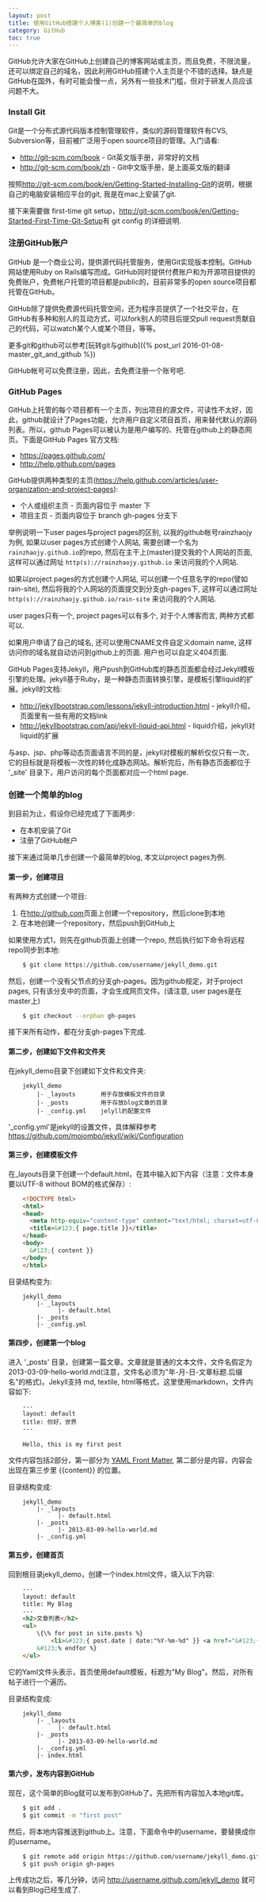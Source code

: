 ```yaml
---
layout: post
title: 使用GitHub搭建个人博客(1)创建一个最简单的blog
category: GitHub
toc: true
---
```


GitHub允许大家在GitHub上创建自己的博客网站或主页，而且免费，不限流量，还可以绑定自己的域名，因此利用GitHub搭建个人主页是个不错的选择。缺点是GitHub在国外，有时可能会慢一点，另外有一些技术门槛，但对于研发人员应该问题不大。

### Install Git

Git是一个分布式源代码版本控制管理软件，类似的源码管理软件有CVS, Subversion等，目前被广泛用于open source项目的管理。入门请看:

* <http://git-scm.com/book> - Git英文版手册，非常好的文档
* <http://git-scm.com/book/zh> - Git中文版手册，是上面英文版的翻译

按照<http://git-scm.com/book/en/Getting-Started-Installing-Git>的说明，根据自己的电脑安装相应平台的git, 我是在mac上安装了git.

接下来需要做 first-time git setup，<http://git-scm.com/book/en/Getting-Started-First-Time-Git-Setup>有 git config 的详细说明.

### 注册GitHub账户

GitHub 是一个商业公司，提供源代码托管服务，使用Git实现版本控制。GitHub网站使用Ruby on Rails编写而成。GitHub同时提供付费账户和为开源项目提供的免费账户，免费帐户托管的项目都是public的，目前非常多的open source项目都托管在GitHub。

GitHub除了提供免费源代码托管空间，还为程序员提供了一个社交平台，在GitHub有多种和别人的互动方式，可以fork别人的项目后提交pull request贡献自己的代码，可以watch某个人或某个项目，等等。

更多git和github可以参考[玩转git与github]({% post_url 2016-01-08-master_git_and_github %})

GitHub帐号可以免费注册，因此，去免费注册一个账号吧.

### GitHub Pages

GitHub上托管的每个项目都有一个主页，列出项目的源文件，可读性不太好，因此，github就设计了Pages功能，允许用户自定义项目首页，用来替代默认的源码列表。所以，github Pages可以被认为是用户编写的、托管在github上的静态网页。下面是GitHub Pages 官方文档:

* <https://pages.github.com/>
* <http://help.github.com/pages>

GitHub提供两种类型的主页(<https://help.github.com/articles/user-organization-and-project-pages>):

* 个人或组织主页 - 页面内容位于 master 下
* 项目主页 - 页面内容位于 branch gh-pages 分支下

举例说明一下user pages与project pages的区别, 以我的github帐号rainzhaojy为例, 如果以user pages方式创建个人网站, 需要创建一个名为`rainzhaojy.github.io`的repo, 然后在主干上(master)提交我的个人网站的页面, 这样可以通过网址 `http(s)://rainzhaojy.github.io` 来访问我的个人网站.

如果以project pages的方式创建个人网站, 可以创建一个任意名字的repo(譬如rain-site), 然后将我的个人网站的页面提交到分支gh-pages下, 这样可以通过网址 `http(s)://rainzhaojy.github.io/rain-site` 来访问我的个人网站.

user pages只有一个, project pages可以有多个, 对于个人博客而言, 两种方式都可以.

如果用户申请了自己的域名, 还可以使用CNAME文件自定义domain name, 这样访问你的域名就自动访问到github上的页面. 用户也可以自定义404页面.

GitHub Pages支持Jekyll，用户push到GitHub库的静态页面都会经过Jekyll模板引擎的处理。jekyll基于Ruby，是一种静态页面转换引擎，是模板引擎liquid的扩展。jekyll的文档: 

* <http://jekyllbootstrap.com/lessons/jekyll-introduction.html> - jekyll介绍，页面里有一些有用的文档link
* <http://jekyllbootstrap.com/api/jekyll-liquid-api.html> - liquid介绍，jekyll对liquid的扩展

与asp、jsp、php等动态页面语言不同的是，jekyll对模板的解析仅仅只有一次，它的目标就是将模板一次性的转化成静态网站。解析完后，所有静态页面都位于 '\_site' 目录下，用户访问的每个页面都对应一个html page.

### 创建一个简单的blog

到目前为止，假设你已经完成了下面两步:

* 在本机安装了Git
* 注册了GitHub帐户

接下来通过简单几步创建一个最简单的blog, 本文以project pages为例.

#### 第一步，创建项目

有两种方式创建一个项目:

1. 在<http://github.com>页面上创建一个repository，然后clone到本地
2. 在本地创建一个repository，然后push到GitHub上

如果使用方式1，则先在github页面上创建一个repo, 然后执行如下命令将远程repo同步到本地:

```sh
    $ git clone https://github.com/username/jekyll_demo.git
```

然后，创建一个没有父节点的分支gh-pages。因为github规定，对于project pages, 只有该分支中的页面，才会生成网页文件。(请注意, user pages是在master上)

```sh
    $ git checkout --orphan gh-pages
```

接下来所有动作，都在分支gh-pages下完成.

#### 第二步，创建如下文件和文件夹

在jekyll_demo目录下创建如下文件和文件夹:

```
    jekyll_demo
        |- _layouts       用于存放模板文件的目录
        |- _posts         用于存放blog文章的目录
        |- _config.yml    jelyll的配置文件
```

'_config.yml'是jekyll的设置文件，具体解释参考 <https://github.com/mojombo/jekyll/wiki/Configuration>

#### 第三步，创建模板文件

在_layouts目录下创建一个default.html，在其中输入如下内容（注意：文件本身要以UTF-8 without BOM的格式保存）:

```html
    <!DOCTYPE html>
    <html>
    <head>
      <meta http-equiv="content-type" content="text/html; charset=utf-8" />
      <title>&#123;{ page.title }}</title>
    </head>
    <body>
      &#123;{ content }}
    </body>
    </html>
```

目录结构变为:

```
    jekyll_demo
        |- _layouts
              |- default.html
        |- _posts
        |- _config.yml
```

#### 第四步，创建第一个blog

进入 '_posts' 目录，创建第一篇文章。文章就是普通的文本文件，文件名假定为2013-03-09-hello-world.md(注意，文件名必须为"年-月-日-文章标题.后缀名"的格式)。Jekyll支持 md, textile, html等格式，这里使用markdown，文件内容如下:

```
    ---
    layout: default
    title: 你好，世界
    ---
　　
    Hello, this is my first post
```

文件内容包括2部分，第一部分为 [YAML Front Matter](https://github.com/mojombo/jekyll/wiki/YAML-Front-Matter), 第二部分是内容，内容会出现在第三步里 \{\{content}} 的位置。

目录结构变成:

```
    jekyll_demo
        |- _layouts
              |- default.html
        |- _posts
              |- 2013-03-09-hello-world.md
        |- _config.yml
```

#### 第五步，创建首页

回到根目录jekyll_demo，创建一个index.html文件，填入以下内容:

```html
    ---
    layout: default
    title: My Blog
    ---
    <h2>文章列表</h2>
    <ul>
        \{\% for post in site.posts %}
            <li>&#123;{ post.date | date:"%Y-%m-%d" }} <a href="&#123;{ post.url }}">&#123;{ post.title }}</a></li>
        &#123;% endfor %}
    </ul>
```

它的Yaml文件头表示，首页使用default模板，标题为"My Blog"。然后，对所有帖子进行一个遍历。

目录结构变成:

```
    jekyll_demo
        |- _layouts
              |- default.html
        |- _posts
              |- 2013-03-09-hello-world.md
        |- _config.yml
        |- index.html
```

#### 第六步，发布内容到GitHub

现在，这个简单的Blog就可以发布到GitHub了。先把所有内容加入本地git库。

```sh
    $ git add .
    $ git commit -m "first post"
```

然后，将本地内容推送到github上。注意，下面命令中的username，要替换成你的username。

```sh
    $ git remote add origin https://github.com/username/jekyll_demo.git
    $ git push origin gh-pages
```

上传成功之后，等几分钟，访问 http://username.github.com/jekyll_demo 就可以看到Blog已经生成了.
